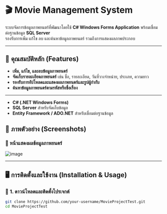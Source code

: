 # 🎬 Movie Management System

ระบบจัดการข้อมูลภาพยนตร์ที่พัฒนาโดยใช้ **C# Windows Forms Application** พร้อมเชื่อมต่อฐานข้อมูล **SQL Server**  
รองรับการเพิ่ม แก้ไข ลบ และค้นหาข้อมูลภาพยนตร์ รวมถึงการแสดงผลภาพประกอบ

---

## 📌 **คุณสมบัติหลัก (Features)**
- **เพิ่ม, แก้ไข, และลบข้อมูลภาพยนตร์**  
- **จัดเก็บรายละเอียดภาพยนตร์** เช่น ชื่อ, รายละเอียด, วันที่วางจำหน่าย, ประเภท, ความยาว  
- **รองรับการอัปโหลดและแสดงผลภาพยนตร์และรูปผู้กำกับ**  
- **ค้นหาข้อมูลภาพยนตร์ตามรหัสหรือชื่อเรื่อง**  


---


- **C# (.NET Windows Forms)**
- **SQL Server** สำหรับจัดเก็บข้อมูล
- **Entity Framework / ADO.NET** สำหรับเชื่อมต่อฐานข้อมูล


## 📸 ภาพตัวอย่าง (Screenshots)
### 🔹 หน้าแสดงผลข้อมูลภาพยนตร์
![image](https://github.com/user-attachments/assets/eeef4a1d-6856-4073-a707-04abbddb3c21)


---

## 🖥 **การติดตั้งและใช้งาน (Installation & Usage)**
### 🔹 **1. ดาวน์โหลดและติดตั้งโปรเจกต์**
```sh
git clone https://github.com/your-username/MovieProjectTest.git
cd MovieProjectTest


